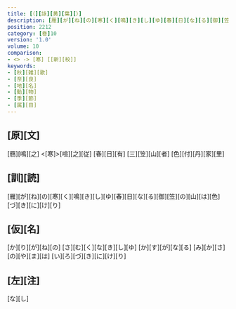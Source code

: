 ```yaml
---
title: [（][詠][黄][葉][）]
description: [雁][が][ね][の][寒][く][鳴][き][し][ゆ][春][日][な][る][御][笠][の][山][は][色][づ][き][に][け][り]
position: 2212
category: [巻]10
version: '1.0'
volume: 10
comparison:
- <> -> [寒] [[新][校]]
keywords:
- [秋][雑][歌]
- [奈][良]
- [地][名]
- [動][物]
- [季][節]
- [属][目]
---
```


## [原][文]

[鴈][鳴][之] <[寒]>[喧][之][従] [春][日][有] [三][笠][山][者] [色][付][丹][家][里]

## [訓][読]

[雁][が][ね][の][寒][く][鳴][き][し][ゆ][春][日][な][る][御][笠][の][山][は][色][づ][き][に][け][り]

## [仮][名]

[か][り][が][ね][の] [さ][む][く][な][き][し][ゆ] [か][す][が][な][る] [み][か][さ][の][や][ま][は] [い][ろ][づ][き][に][け][り]

## [左][注]

[な][し]
